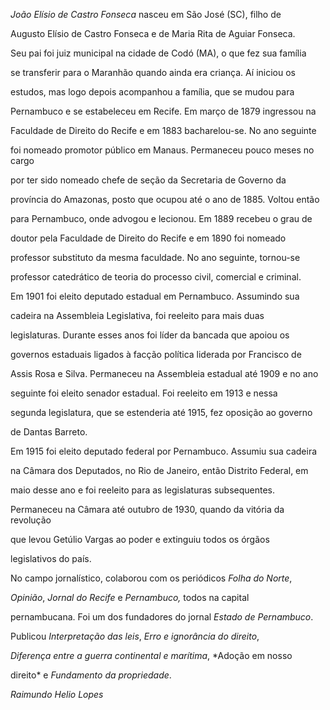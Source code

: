 

*João Elísio de Castro Fonseca* nasceu em São José (SC), filho de

Augusto Elísio de Castro Fonseca e de Maria Rita de Aguiar Fonseca.



Seu pai foi juiz municipal na cidade de Codó (MA), o que fez sua família

se transferir para o Maranhão quando ainda era criança. Aí iniciou os

estudos, mas logo depois acompanhou a família, que se mudou para

Pernambuco e se estabeleceu em Recife. Em março de 1879 ingressou na

Faculdade de Direito do Recife e em 1883 bacharelou-se. No ano seguinte

foi nomeado promotor público em Manaus. Permaneceu pouco meses no cargo

por ter sido nomeado chefe de seção da Secretaria de Governo da

província do Amazonas, posto que ocupou até o ano de 1885. Voltou então

para Pernambuco, onde advogou e lecionou. Em 1889 recebeu o grau de

doutor pela Faculdade de Direito do Recife e em 1890 foi nomeado

professor substituto da mesma faculdade. No ano seguinte, tornou-se

professor catedrático de teoria do processo civil, comercial e criminal.



Em 1901 foi eleito deputado estadual em Pernambuco. Assumindo sua

cadeira na Assembleia Legislativa, foi reeleito para mais duas

legislaturas. Durante esses anos foi líder da bancada que apoiou os

governos estaduais ligados à facção política liderada por Francisco de

Assis Rosa e Silva. Permaneceu na Assembleia estadual até 1909 e no ano

seguinte foi eleito senador estadual. Foi reeleito em 1913 e nessa

segunda legislatura, que se estenderia até 1915, fez oposição ao governo

de Dantas Barreto.



Em 1915 foi eleito deputado federal por Pernambuco. Assumiu sua cadeira

na Câmara dos Deputados, no Rio de Janeiro, então Distrito Federal, em

maio desse ano e foi reeleito para as legislaturas subsequentes.

Permaneceu na Câmara até outubro de 1930, quando da vitória da revolução

que levou Getúlio Vargas ao poder e extinguiu todos os órgãos

legislativos do país.



No campo jornalístico, colaborou com os periódicos *Folha do Norte*,

*Opinião*, *Jornal do Recife* e *Pernambuco,* todos na capital

pernambucana. Foi um dos fundadores do jornal *Estado de* *Pernambuco*.



Publicou *Interpretação das leis*, *Erro e ignorância do direito*,

*Diferença entre a* *guerra continental e marítima*, *Adoção em nosso

direito* e *Fundamento da propriedade*.



*Raimundo Helio Lopes*



